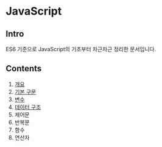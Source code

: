 # JavaScript

## Intro
ES6 기준으로 JavaScript의 기초부터 차근차근 정리한 문서입니다.

## Contents
1. [개요](./content/01-intro.ko_KR.md)
2. [기본 구문](./content/02-sentence.ko_KR.md)
3. [변수](./content/03-variable.ko_KR.md)
4. [데이터 구조](./content/04-datastructure.ko_KR.md)
5. 제어문
6. 반복문
7. 함수
8. 연산자
